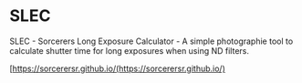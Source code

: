 # SLEC
SLEC - Sorcerers Long Exposure Calculator - A simple photographie tool to calculate shutter time for long exposures when using ND filters.

[https://sorcerersr.github.io/(https://sorcerersr.github.io/)
